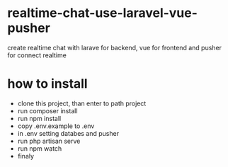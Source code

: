 # realtime-chat-use-laravel-vue-pusher
create realtime chat with larave for backend, vue for frontend and pusher for connect realtime

# how to install
- clone this project, than enter to path project
- run composer install
- run npm install
- copy .env.example to .env
- in .env setting databes and pusher
- run php artisan serve
- run npm watch
- finaly
